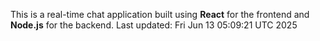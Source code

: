 This is a real-time chat application built using **React** for the frontend and **Node.js** for the backend.
Last updated: Fri Jun 13 05:09:21 UTC 2025
